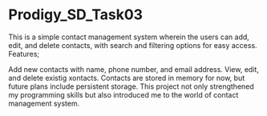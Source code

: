 # Prodigy_SD_Task03
This is a simple contact management system wherein the users can add, edit, and delete contacts, with search and filtering options for easy access.
Features;

Add new contacts with name, phone number, and email address.
View, edit, and delete existig xontacts.
Contacts are stored in memory for now, but future plans include persistent storage.
This project not only strengthened my programming skills but also introduced me to the world of contact management system.
